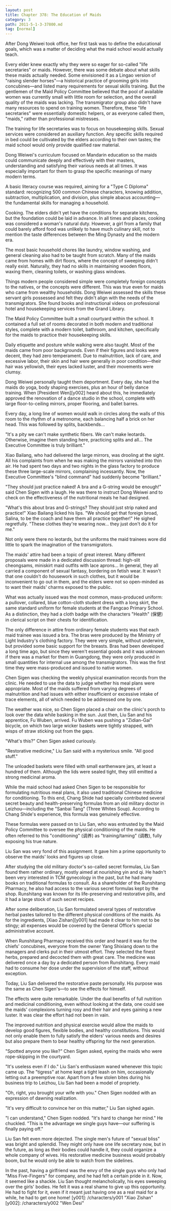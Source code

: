 ```yaml
---
layout: post
title: Chapter 378: The Education of Maids
category: 3
path: 2011-5-1-3-37800.md
tag: [normal]
---
```


After Dong Weiwei took office, her first task was to define the educational goals, which was a matter of deciding what the maid school would actually teach.

Every elder knew exactly why they were so eager for so-called "life secretaries" or maids. However, there was some debate about what skills these maids actually needed. Some envisioned it as a Lingao version of "raising slender horses"—a historical practice of grooming girls into concubines—and listed many requirements for sexual skills training. But the gentlemen of the Maid Policy Committee believed that the pool of available women was currently small with little room for selection, and the overall quality of the maids was lacking. The transmigrator group also didn't have many resources to spend on training women. Therefore, these "life secretaries" were essentially domestic helpers, or as everyone called them, "maids," rather than professional mistresses.

The training for life secretaries was to focus on housekeeping skills. Sexual services were considered an auxiliary function. Any specific skills required in bed could be cultivated by the elders according to their own tastes; the maid school would only provide qualified raw material.

Dong Weiwei's curriculum focused on Mandarin education so the maids could communicate deeply and effectively with their masters, understanding and satisfying their various needs at all times. It was especially important for them to grasp the specific meanings of many modern terms.

A basic literacy course was required, aiming for a "Type C Diploma" standard: recognizing 500 common Chinese characters, knowing addition, subtraction, multiplication, and division, plus simple abacus accounting—the fundamental skills for managing a household.

Cooking. The elders didn't yet have the conditions for separate kitchens, but the foundation could be laid in advance. In all times and places, cooking was considered a woman's natural duty. However, a girl from a family that could barely afford food was unlikely to have much culinary skill, not to mention the taste differences between the Ming Dynasty and the modern era.

The most basic household chores like laundry, window washing, and general cleaning also had to be taught from scratch. Many of the maids came from homes with dirt floors, where the concept of sweeping didn't really exist. Naturally, they had no skills in maintaining wooden floors, waxing them, cleaning toilets, or washing glass windows.

Things modern people considered simple were completely foreign concepts to the natives, or the concepts were different. This was true even for maids who came from wealthy households. Dong Weiwei assessed the skills these servant girls possessed and felt they didn't align with the needs of the transmigrators. She found books and instructional videos on professional hotel and housekeeping services from the Grand Library.

The Maid Policy Committee built a small courtyard within the school. It contained a full set of rooms decorated in both modern and traditional styles, complete with a modern toilet, bathroom, and kitchen, specifically for the maids to practice their housekeeping skills.

Daily etiquette and posture while walking were also taught. Most of the maids came from poor backgrounds. Even if their figures and looks were decent, they had zero temperament. Due to malnutrition, lack of care, and excessive labor, their skin and hair were generally in poor condition—their hair was yellowish, their eyes lacked luster, and their movements were clumsy.

Dong Weiwei personally taught them deportment. Every day, she had the maids do yoga, body shaping exercises, plus an hour of belly dance training. When [President Wen][y002] heard about this, he immediately approved the renovation of a dance studio in the school, complete with large floor-to-ceiling mirrors, proper flooring, and ballet barres.

Every day, a long line of women would walk in circles along the walls of this room to the rhythm of a metronome, each balancing half a brick on her head. This was followed by splits, backbends...

"It's a pity we can't make synthetic fibers. We can't make leotards. Otherwise, imagine them standing here, practicing splits and all... The Executive Committee is truly brilliant."

Xiao Bailang, who had delivered the large mirrors, was drooling at the sight. All his complaints from when he was making the mirrors vanished into thin air. He had spent two days and two nights in the glass factory to produce these three large-scale mirrors, complaining incessantly. Now, the Executive Committee's "blind command" had suddenly become "brilliant."

"They should just practice naked! A bra and a G-string would be enough!" said Chen Sigen with a laugh. He was there to instruct Dong Weiwei and to check on the effectiveness of the nutritional meals he had designed.

"What's this about bras and G-strings? They should just strip naked and practice!" Xiao Bailang licked his lips. "We should get that foreign broad, Salina, to be the coach and have them all practice together!" He sighed regretfully. "These clothes they're wearing now... they just don't do it for me."

Not only were there no leotards, but the uniforms the maid trainees wore did little to spark the imagination of the transmigrators.

The maids' attire had been a topic of great interest. Many different proposals were made in a dedicated discussion thread: high-slit cheongsams, miniskirt maid outfits with lace aprons... In general, they all carried a component of sexual fantasy, bordering on fetish wear. It wasn't that one couldn't do housework in such clothes, but it would be inconvenient to go out in them, and the elders were not so open-minded as to want their maids' charms exposed to the public.

What was actually issued was the most common, mass-produced uniform: a pullover, collared, blue cotton-cloth student dress with a long skirt, the same standard uniform for female students at the Fangcao Primary School. As a distinction, they had a cloth badge with the characters "Health" (保健) in clerical script on their chests for identification.

The only difference in attire from ordinary female students was that each maid trainee was issued a bra. The bras were produced by the Ministry of Light Industry's clothing factory. They were very simple, without underwire, but provided some basic support for the breasts. Bras had been developed a long time ago, but since they weren't essential goods and it was unknown if there was a market for them in Guangdong, they were only produced in small quantities for internal use among the transmigrators. This was the first time they were mass-produced and issued to native women.

Chen Sigen was checking the weekly physical examination records from the clinic. He needed to use the data to judge whether his meal plans were appropriate. Most of the maids suffered from varying degrees of malnutrition and had issues with either insufficient or excessive intake of trace elements, all of which needed to be addressed one by one.

The weather was nice, so Chen Sigen placed a chair on the clinic's porch to look over the data while basking in the sun. Just then, Liu San and his apprentice, Fu Wuben, arrived. Fu Wuben was pushing a "Zidian-Gai" bicycle, on which two large wicker baskets were tightly strapped, with wisps of straw sticking out from the gaps.

"What's this?" Chen Sigen asked curiously.

"Restorative medicine," Liu San said with a mysterious smile. "All good stuff."

The unloaded baskets were filled with small earthenware jars, at least a hundred of them. Although the lids were sealed tight, they still emitted a strong medicinal aroma.

While the maid school had asked Chen Sigen to be responsible for formulating nutritious meal plans, it also used traditional Chinese medicine for conditioning. To this end, Chang Shide had specially contributed several secret beauty and health-preserving formulas from an old military doctor in Leizhou—including the "Sanbai Tang" (Three Whites Soup). According to Chang Shide's experience, this formula was genuinely effective.

These formulas were passed on to Liu San, who was entrusted by the Maid Policy Committee to oversee the physical conditioning of the maids. He often referred to this "conditioning" (调养) as "training/taming" (调教), fully exposing his true nature.

Liu San was very fond of this assignment. It gave him a prime opportunity to observe the maids' looks and figures up close.

After studying the old military doctor's so-called secret formulas, Liu San found them rather ordinary, mostly aimed at nourishing yin and qi. He hadn't been very interested in TCM gynecology in the past, but he had many books on traditional formulas to consult. As a shareholder of the Runshitang Pharmacy, he also had access to the various secret formulas kept by the shop. Runshitang was known for its life-preserving and restorative pills, and it had a large stock of such secret recipes.

After some deliberation, Liu San formulated several types of restorative herbal pastes tailored to the different physical conditions of the maids. As for the ingredients, [Xiao Zishan][y001] had made it clear to him not to be stingy; all expenses would be covered by the General Office's special administrative account.

When Runshitang Pharmacy received this order and heard it was for the chiefs' concubines, everyone from the owner Yang Shixiang down to the managers and clerks put in their utmost effort. They selected the finest herbs, prepared and decocted them with great care. The medicine was delivered once a day by a dedicated person from Runshitang. Every maid had to consume her dose under the supervision of the staff, without exception.

Today, Liu San delivered the restorative paste personally. His purpose was the same as Chen Sigen's—to see the effects for himself.

The effects were quite remarkable. Under the dual benefits of full nutrition and medicinal conditioning, even without looking at the data, one could see the maids' complexions turning rosy and their hair and eyes gaining a new luster. It was clear the effort had not been in vain.

The improved nutrition and physical exercise would allow the maids to develop good figures, flexible bodies, and healthy constitutions. This would not only enable them to fully satisfy the elders' various needs and desires but also prepare them to bear healthy offspring for the next generation.

"Spotted anyone you like?" Chen Sigen asked, eyeing the maids who were rope-skipping in the courtyard.

"It's useless even if I do." Liu San's enthusiasm waned whenever this topic came up. The "tigress" at home kept a tight leash on him, occasionally letting out a preemptive roar. Apart from a few stolen bites during his business trip to Leizhou, Liu San had been a model of propriety.

"Oh, right, you brought your wife with you." Chen Sigen nodded with an expression of dawning realization.

"It's very difficult to convince her on this matter," Liu San sighed again.

"I can understand," Chen Sigen nodded. "It's hard to change her mind." He chuckled. "This is the advantage we single guys have—our suffering is finally paying off."

Liu San felt even more dejected. The single men's future of "sexual bliss" was bright and splendid. They might only have one life secretary now, but in the future, as long as their bodies could handle it, they could organize a whole company of wives. His restorative medicine business would probably boom, but he would only be able to watch from the sidelines.

In the past, having a girlfriend was the envy of the single guys who only had "Miss Five-Fingers" for company, and he had felt a certain pride in it. Now, it seemed like a shackle. Liu San thought melancholically, his eyes sweeping over the girls' bodies. He felt it was a real shame to give up this opportunity. He had to fight for it, even if it meant just having one as a real maid for a while, he had to get one home!
[y001]: /characters/y001 "Xiao Zishan"
[y002]: /characters/y002 "Wen Desi"